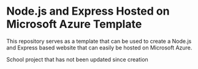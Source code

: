# Node.js and Express Hosted on Microsoft Azure Template
This repository serves as a template that can be used to create a Node.js and Express based website that can easily
be hosted on Microsoft Azure.


School project that has not been updated since creation
